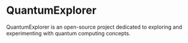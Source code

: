 # QuantumExplorer
QuantumExplorer is an open-source project dedicated to exploring and experimenting with quantum computing concepts.
